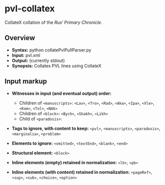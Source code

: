 # pvl-collatex
CollateX collation of the _Rus′ Primary Chronicle_.

## Overview

* **Syntax:** python collatePvlPullParser.py
* **Input:** pvl.xml
* **Output:** (currently stdout)
* **Synopsis:** Collates PVL lines using CollateX

## Input markup
* **Witnesses in input (and eventual output) order:**

	* Children of `<manuscripts>`: `<Lav>`, `<Tro>`, `<Rad>`, `<Aka>`, `<Ipa>`, `<Xle>`, `<Kom>`, `<Tol>`, `<NAk>`
	* Children of `<block>`: `<Bych>`, `<Shakh>`, `<Likh>`
	* Child of `<paradosis>`: <Ost>

* **Tags to ignore, with content to keep:** `<pvl>`, `<manuscripts>`, `<paradosis>`, `<marginalia>`, `<problem>`

* **Elements to ignore:** `<omitted>`, `<textEnd>`, `<blank>`, `<end>`

* **Structural element:** ``<block>``

* **Inline elements (empty) retained in normalization:** `<lb>`, `<pb>`

* **Inline elements (with content) retained in normalization:** `<pageRef>`, `<sup>`, `<sub>`, `<choice>`, `<option>`